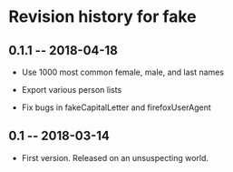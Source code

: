 # Revision history for fake

## 0.1.1  -- 2018-04-18

* Use 1000 most common female, male, and last names

* Export various person lists

* Fix bugs in fakeCapitalLetter and firefoxUserAgent

## 0.1  -- 2018-03-14

* First version. Released on an unsuspecting world.
